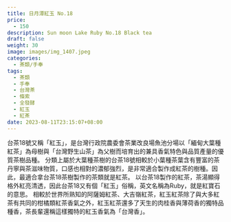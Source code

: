 ```yaml
---
title: 日月潭紅玉 No.18
price:
  - 150
description: Sun moon Lake Ruby No.18 Black tea
draft: false
weight: 30
image: images/img_1407.jpeg
categories:
  - 茶類/手奉
tags:
  - 茶類
  - 手奉
  - 台灣茶
  - 條索
  - 全發酵
  - 紅玉
  - 紅茶
date: 2023-08-11T23:15:07+08:00
---
```

 台茶18號又稱「紅玉」，是台灣行政院農委會茶業改良場魚池分場以「緬甸大葉種紅茶」為母樹與「台灣野生山茶」為父樹而培育出的兼具香氣特色與品質產量的優質茶樹品種。  分類上屬於大葉種茶樹的台茶18號相較於小葉種茶葉含有豐富的茶丹寧與茶滋味物質，口感也相對的濃郁強烈，是非常適合製作成紅茶的樹種。因此，最適合拿台茶18茶樹製作的茶類就是紅茶。  以台茶18製作的紅茶，茶湯顯得格外紅亮清透，因此台茶18又有個「紅玉」俗稱，英文名稱為Ruby，就是紅寶石的意思。  相較於世界所熟知的阿薩姆紅茶、大吉嶺紅茶，紅玉紅茶除了與大多紅茶有共同的柑橘類紅茶香氣之外，紅玉紅茶還多了天生的肉桂香與薄荷香的獨特品種香，茶長輩還稱這樣獨特的紅玉香氣為「台灣香」。